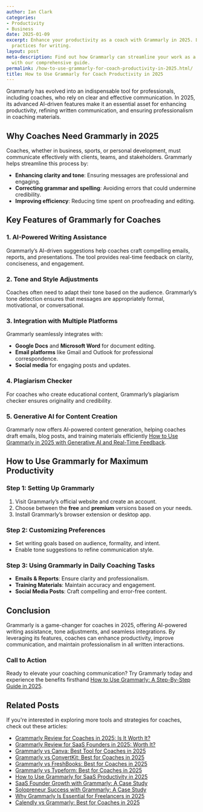 ```yaml
---
author: Ian Clark
categories:
- Productivity
- Business
date: 2025-01-09
excerpt: Enhance your productivity as a coach with Grammarly in 2025. Learn the best
  practices for writing.
layout: post
meta-description: Find out how Grammarly can streamline your work as a coach in 2025
  with our comprehensive guide.
permalink: /how-to-use-grammarly-for-coach-productivity-in-2025.html/
title: How to Use Grammarly for Coach Productivity in 2025
---
```


Grammarly has evolved into an indispensable tool for professionals, including coaches, who rely on clear and effective communication. In 2025, its advanced AI-driven features make it an essential asset for enhancing productivity, refining written communication, and ensuring professionalism in coaching materials. 

## Why Coaches Need Grammarly in 2025
Coaches, whether in business, sports, or personal development, must communicate effectively with clients, teams, and stakeholders. Grammarly helps streamline this process by:
- **Enhancing clarity and tone**: Ensuring messages are professional and engaging.
- **Correcting grammar and spelling**: Avoiding errors that could undermine credibility.
- **Improving efficiency**: Reducing time spent on proofreading and editing.

## Key Features of Grammarly for Coaches
### 1. **AI-Powered Writing Assistance**
Grammarly’s AI-driven suggestions help coaches craft compelling emails, reports, and presentations. The tool provides real-time feedback on clarity, conciseness, and engagement.

### 2. **Tone and Style Adjustments**
Coaches often need to adapt their tone based on the audience. Grammarly’s tone detection ensures that messages are appropriately formal, motivational, or conversational.

### 3. **Integration with Multiple Platforms**
Grammarly seamlessly integrates with:
- **Google Docs** and **Microsoft Word** for document editing.
- **Email platforms** like Gmail and Outlook for professional correspondence.
- **Social media** for engaging posts and updates.

### 4. **Plagiarism Checker**
For coaches who create educational content, Grammarly’s plagiarism checker ensures originality and credibility.

### 5. **Generative AI for Content Creation**
Grammarly now offers AI-powered content generation, helping coaches draft emails, blog posts, and training materials efficiently [How to Use Grammarly in 2025 with Generative AI and Real-Time Feedback](https://www.geeky-gadgets.com/grammarly-ai-writing-assistant-tips-2025/).

## How to Use Grammarly for Maximum Productivity
### **Step 1: Setting Up Grammarly**
1. Visit Grammarly’s official website and create an account.
2. Choose between the **free** and **premium** versions based on your needs.
3. Install Grammarly’s browser extension or desktop app.

### **Step 2: Customizing Preferences**
- Set writing goals based on audience, formality, and intent.
- Enable tone suggestions to refine communication style.

### **Step 3: Using Grammarly in Daily Coaching Tasks**
- **Emails & Reports**: Ensure clarity and professionalism.
- **Training Materials**: Maintain accuracy and engagement.
- **Social Media Posts**: Craft compelling and error-free content.

## Conclusion
Grammarly is a game-changer for coaches in 2025, offering AI-powered writing assistance, tone adjustments, and seamless integrations. By leveraging its features, coaches can enhance productivity, improve communication, and maintain professionalism in all written interactions.

### **Call to Action**
Ready to elevate your coaching communication? Try Grammarly today and experience the benefits firsthand [How to Use Grammarly: A Step-By-Step Guide in 2025](https://www.fahimai.com/how-to-use-grammarly).

## Related Posts
If you're interested in exploring more tools and strategies for coaches, check out these articles:
- [Grammarly Review for Coaches in 2025: Is It Worth It?](/grammarly-review-for-coaches-in-2025-is-it-worth-it.html/)
- [Grammarly Review for SaaS Founders in 2025: Worth It?](/grammarly-review-for-saas-founders-in-2025-worth-it.html/)
- [Grammarly vs Canva: Best Tool for Coaches in 2025](/canva-vs-grammarly-best-tool-for-coaches-in-2025.html/)
- [Grammarly vs ConvertKit: Best for Coaches in 2025](/convertkit-vs-grammarly-best-for-coaches-in-2025.html/)
- [Grammarly vs FreshBooks: Best for Coaches in 2025](/freshbooks-vs-grammarly-best-for-coaches-in-2025.html/)
- [Grammarly vs Typeform: Best for Coaches in 2025](/grammarly-vs-typeform-best-for-coaches-in-2025.html/)
- [How to Use Grammarly for SaaS Productivity in 2025](/how-to-use-grammarly-for-saas-productivity-in-2025.html/)
- [SaaS Founder Growth with Grammarly: A Case Study](/saas-founder-growth-with-grammarly-a-case-study.html/)
- [Solopreneur Success with Grammarly: A Case Study](/solopreneur-success-with-grammarly-a-case-study.html/)
- [Why Grammarly Is Essential for Freelancers in 2025](/why-grammarly-is-essential-for-freelancers-in-2025.html/)
- [Calendly vs Grammarly: Best for Coaches in 2025](/calendly-vs-grammarly-best-for-coaches-in-2025.html/)
